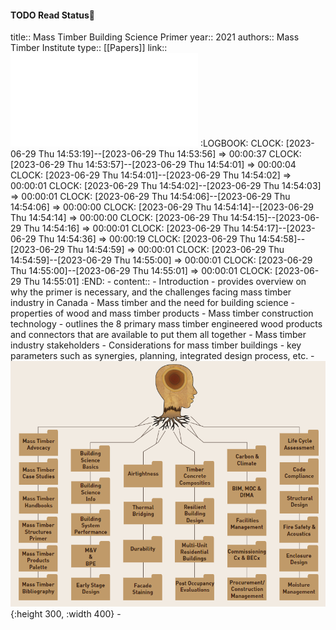 #### TODO Read Status📖
title:: Mass Timber Building Science Primer
year:: 2021
authors:: Mass Timber Institute
type:: [[Papers]]
link:: ![MTBSP-Version1.0-04-13-21.pdf](../assets/MTBSP-Version1.0-04-13-21_1692775866106_0.pdf)
:LOGBOOK:
CLOCK: [2023-06-29 Thu 14:53:19]--[2023-06-29 Thu 14:53:56] =>  00:00:37
CLOCK: [2023-06-29 Thu 14:53:57]--[2023-06-29 Thu 14:54:01] =>  00:00:04
CLOCK: [2023-06-29 Thu 14:54:01]--[2023-06-29 Thu 14:54:02] =>  00:00:01
CLOCK: [2023-06-29 Thu 14:54:02]--[2023-06-29 Thu 14:54:03] =>  00:00:01
CLOCK: [2023-06-29 Thu 14:54:06]--[2023-06-29 Thu 14:54:06] =>  00:00:00
CLOCK: [2023-06-29 Thu 14:54:14]--[2023-06-29 Thu 14:54:14] =>  00:00:00
CLOCK: [2023-06-29 Thu 14:54:15]--[2023-06-29 Thu 14:54:16] =>  00:00:01
CLOCK: [2023-06-29 Thu 14:54:17]--[2023-06-29 Thu 14:54:36] =>  00:00:19
CLOCK: [2023-06-29 Thu 14:54:58]--[2023-06-29 Thu 14:54:59] =>  00:00:01
CLOCK: [2023-06-29 Thu 14:54:59]--[2023-06-29 Thu 14:55:00] =>  00:00:01
CLOCK: [2023-06-29 Thu 14:55:00]--[2023-06-29 Thu 14:55:01] =>  00:00:01
CLOCK: [2023-06-29 Thu 14:55:01]
:END:
	- content::
		- Introduction
			- provides overview on why the primer is necessary, and the challenges facing mass timber industry in Canada
		- Mass timber and the need for building science
			- properties of wood and mass timber products
		- Mass timber construction technology
			- outlines the 8 primary mass timber engineered wood products and connectors that are available to put them all together
		- Mass timber industry stakeholders
		- Considerations for mass timber buildings
			- key parameters such as synergies, planning, integrated design process, etc.
	- ![image.png](../assets/image_1692776794990_0.png) {:height 300, :width 400}
	-